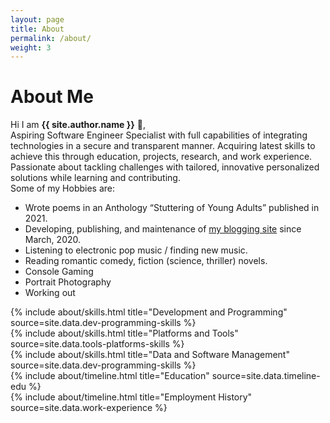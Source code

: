 ```yaml
---
layout: page
title: About
permalink: /about/
weight: 3
---
```


# **About Me**

Hi I am **{{ site.author.name }}** :wave:,<br>
Aspiring Software Engineer Specialist with full capabilities of integrating technologies in a secure and transparent manner. Acquiring latest skills to achieve this through education, projects, research, and work experience. Passionate about tackling challenges with tailored, innovative personalized solutions while learning and contributing. <br>
Some of my Hobbies are:
- Wrote poems in an Anthology “Stuttering of Young Adults” published in 2021.
- Developing, publishing, and maintenance of [my blogging site](https://betweentheverses.in) since March, 2020.
- Listening to electronic pop music / finding new music.
- Reading romantic comedy, fiction (science, thriller) novels.
- Console Gaming
- Portrait Photography
- Working out

<!-- education -->
<div class="row">
{% include about/skills.html title="Development and Programming" source=site.data.dev-programming-skills %}
</div>

<div class="row">
{% include about/skills.html title="Platforms and Tools" source=site.data.tools-platforms-skills %}
</div>

<div class="row">
{% include about/skills.html title="Data and Software Management" source=site.data.dev-programming-skills %}
</div>

<!-- work experience -->
<div class="row">
{% include about/timeline.html title="Education" source=site.data.timeline-edu %}
</div>

<div class="row">
{% include about/timeline.html title="Employment History" source=site.data.work-experience %}
</div>

